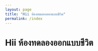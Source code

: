 ```yaml
---
layout: page
title: "Hii ห้องทดลองออกแบบชีวิต"
permalink: /index
---
```


# Hii ห้องทดลองออกแบบชีวิต
